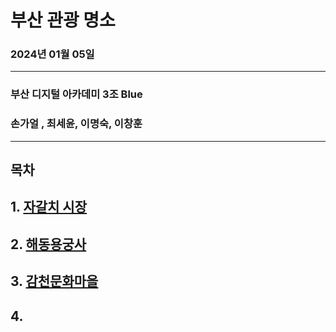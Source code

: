 # 부산 관광 명소  
### 2024년 01월 05일
---
### 부산 디지털 아카데미 3조 Blue
### 손가얼 , 최세윤, 이명숙, 이창훈  
---

## 목차  
## 1. [자갈치 시장](project01/gagalchi01.md)
## 2. [해동용궁사](project02/Haedong.md)
## 3. [감천문화마을](project03/Gamcheon_Culture_Village.md)
## 4.



